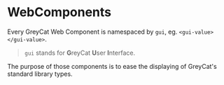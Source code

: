 # WebComponents

Every GreyCat Web Component is namespaced by `gui`, eg. `<gui-value></gui-value>`.

> `gui` stands for **G**reyCat **U**ser **I**nterface.

The purpose of those components is to ease the displaying of GreyCat's standard library types.

<!-- TODO more general explaination -->